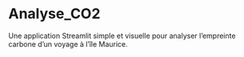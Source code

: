 # Analyse_CO2
Une application Streamlit simple et visuelle pour analyser l’empreinte carbone d’un voyage à l’île Maurice.
